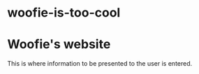 # woofie-is-too-cool
<html>
<head>
<title>
The title of the webpage
</title>
</head>
<body>
<h1>Woofie's website</h1>
This is where information to be presented to the user is entered.
</body>
</html>
